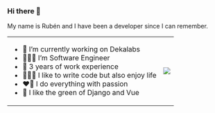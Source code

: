 ### Hi there 👋

My name is Rubén and I have been a developer since I can remember.

<table>
  <tr>
    <td>
      <ul>
        <li>🔭 I’m currently working on Dekalabs</li>
        <li>👨🏽‍💻 I’m Software Engineer</li>
        <li>🌱 3 years of work experience</li>
        <li>🏄🏽‍♂️ I like to write code but also enjoy life</li>
        <li>❤️‍🔥 I do everything with passion</li>
        <li>🐍 I like the green of Django and Vue</li>
      </ul>
    </td>
    <td><img src="https://media0.giphy.com/media/RhMmGFlRGT1UtgGTaD/giphy.gif"></td>
  </tr>
</table>
